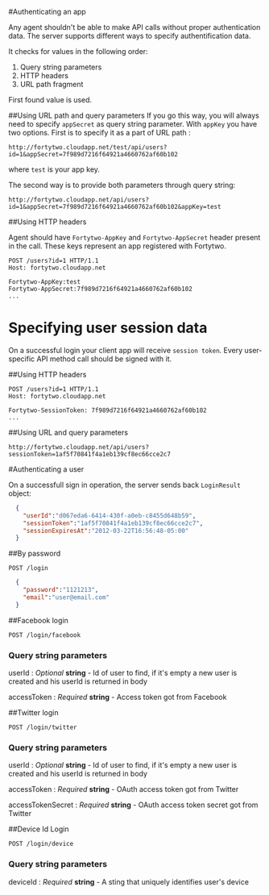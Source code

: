 #Authenticating an app

Any agent shouldn't be able to make API calls without proper authentication data. The server supports different ways to specify authentification data.

It checks for values in the following order:
  1. Query string parameters
  2. HTTP headers
  3. URL path fragment
  
First found value is used.

##Using URL path and query parameters
If you go this way, you will always need to specify `appSecret` as query string parameter. With `appKey` you have two options. First is to specify it as a part of URL path :

```
http://fortytwo.cloudapp.net/test/api/users?id=1&appSecret=7f989d7216f64921a4660762af60b102
```

where `test` is your app key.

The second way is to provide both parameters through query string:
```
http://fortytwo.cloudapp.net/api/users?id=1&appSecret=7f989d7216f64921a4660762af60b102&appKey=test
```

##Using HTTP headers

Agent should have `Fortytwo-AppKey` and `Fortytwo-AppSecret` header present in the call. These keys represent an app registered with Fortytwo.
  
```http 
POST /users?id=1 HTTP/1.1
Host: fortytwo.cloudapp.net
  
Fortytwo-AppKey:test
Fortytwo-AppSecret:7f989d7216f64921a4660762af60b102
...
```

# Specifying user session data
On a successful login your client app will receive `session token`. Every user-specific API method call
should be signed with it.

##Using HTTP headers 
```http 
POST /users?id=1 HTTP/1.1
Host: fortytwo.cloudapp.net

Fortytwo-SessionToken: 7f989d7216f64921a4660762af60b102
...
```

##Using URL and query parameters
```
http://fortytwo.cloudapp.net/api/users?sessionToken=1af5f70841f4a1eb139cf8ec66cce2c7
```

#Authenticating a user 

On a successfull sign in operation, the server sends back `LoginResult` object:
```json
  {
    "userId":"d067eda6-6414-430f-a0eb-c8455d648b59",
    "sessionToken":"1af5f70841f4a1eb139cf8ec66cce2c7",
    "sessionExpiresAt":"2012-03-22T16:56:48-05:00"    
  }	
```

##By password
```
POST /login
```

```json
  {
    "password":"1121213",
    "email":"user@email.com"
  }  
```

##Facebook login
```
POST /login/facebook
```

### Query string parameters
userId
: _Optional_ **string** - Id of user to find, if it's empty a new user is created and his userId is returned in body

accessToken
: _Required_ **string** - Access token got from Facebook

##Twitter login
```
POST /login/twitter
```
### Query string parameters
userId
: _Optional_ **string** - Id of user to find, if it's empty a new user is created and his userId is returned in body

accessToken
: _Required_ **string** - OAuth access token got from Twitter

accessTokenSecret
: _Required_ **string** - OAuth access token secret got from Twitter

##Device Id Login
```
POST /login/device
```
### Query string parameters
deviceId
: _Required_ **string** - A sting that uniquely identifies user's device
